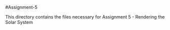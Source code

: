 #Assignment-5

This directory contains the files necessary for Assignment 5 - Rendering the Solar System

